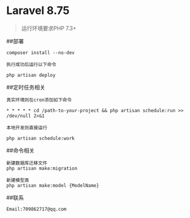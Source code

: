 Laravel 8.75
==============
> 运行环境要求PHP 7.3+

##部署
~~~
composer install --no-dev

执行成功后运行以下命令

php artisan deploy
~~~
##定时任务相关
~~~
真实环境则在cron添加如下命令

* * * * * cd /path-to-your-project && php artisan schedule:run >> /dev/null 2>&1

本地开发则直接运行

php artisan schedule:work

~~~

##命令相关
~~~
新建数据库迁移文件
php artisan make:migration

新建模型类
php artisan make:model {ModelName}
~~~

##联系
~~~
Email:709862717@qq.com
~~~
